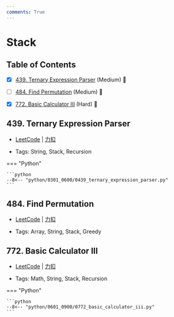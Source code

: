 ```yaml
---
comments: True
---
```


# Stack

## Table of Contents

- [x] [439. Ternary Expression Parser](#439-ternary-expression-parser) (Medium) 👑
- [ ] [484. Find Permutation](#484-find-permutation) (Medium) 👑
- [x] [772. Basic Calculator III](#772-basic-calculator-iii) (Hard) 👑


## 439. Ternary Expression Parser

-    [LeetCode](https://leetcode.com/problems/ternary-expression-parser/) | [力扣](https://leetcode.cn/problems/ternary-expression-parser/)

-   Tags: String, Stack, Recursion

=== "Python"

    ```python
    --8<-- "python/0301_0600/0439_ternary_expression_parser.py"
    ```



## 484. Find Permutation

-    [LeetCode](https://leetcode.com/problems/find-permutation/) | [力扣](https://leetcode.cn/problems/find-permutation/)

-   Tags: Array, String, Stack, Greedy



## 772. Basic Calculator III

-    [LeetCode](https://leetcode.com/problems/basic-calculator-iii/) | [力扣](https://leetcode.cn/problems/basic-calculator-iii/)

-   Tags: Math, String, Stack, Recursion

=== "Python"

    ```python
    --8<-- "python/0601_0900/0772_basic_calculator_iii.py"
    ```



